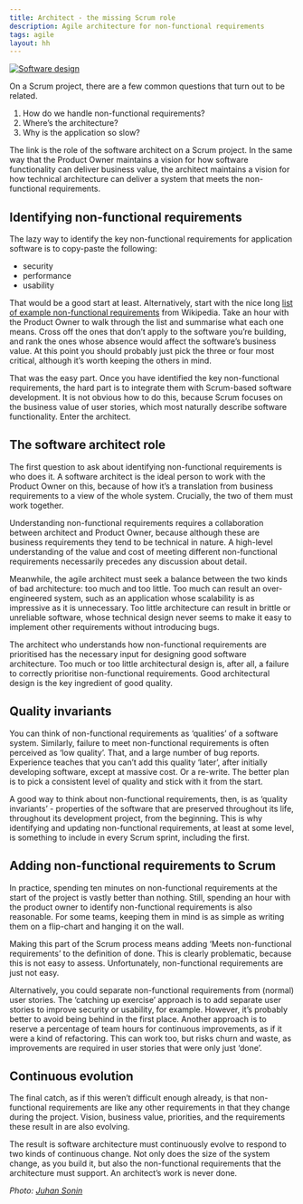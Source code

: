 ```yaml
---
title: Architect - the missing Scrum role
description: Agile architecture for non-functional requirements
tags: agile
layout: hh
---
```


[ ![Software design](architect.jpg) ](https://www.flickr.com/photos/juhansonin/12140602074)

On a Scrum project, there are a few common questions that turn out to be related.

1. How do we handle non-functional requirements?
2. Where’s the architecture?
3. Why is the application so slow?

The link is the role of the software architect on a Scrum project. In the same way that the Product Owner maintains a vision for how software functionality can deliver business value, the architect maintains a vision for how technical architecture can deliver a system that meets the non-functional requirements.


## Identifying non-functional requirements

The lazy way to identify the key non-functional requirements for application software is to copy-paste the following:

* security
* performance
* usability

That would be a good start at least.
Alternatively, start with the nice long 
[list of example non-functional requirements](http://en.wikipedia.org/wiki/Non-functional_requirement#Examples)
from Wikipedia. Take an hour with the Product Owner to walk through the list and summarise what each one means. Cross off the ones that don’t apply to the software you’re building, and rank the ones whose absence would affect the software’s business value.
At this point you should probably just pick the three or four most critical, although it’s worth keeping the others in mind.

That was the easy part. Once you have identified the key non-functional requirements, the hard part is to integrate them with Scrum-based software development. It is not obvious how to do this, because Scrum focuses on the business value of user stories, which most naturally describe software functionality. Enter the architect.


## The software architect role

The first question to ask about identifying non-functional requirements is who does it. A software architect is the ideal person to work with the Product Owner on this, because of how it’s a translation from business requirements to a view of the whole system. Crucially, the two of them must work together.

Understanding non-functional requirements requires a collaboration between architect and Product Owner, because although these are business requirements they tend to be technical in nature. A high-level understanding of the value and cost of meeting different non-functional requirements necessarily precedes any discussion about detail.

Meanwhile, the agile architect must seek a balance between the two kinds of bad architecture: too much and too little. Too much can result an over-engineered system, such as an application whose scalability is as impressive as it is unnecessary. Too little architecture can result in brittle or unreliable software, whose technical design never seems to make it easy to implement other requirements without introducing bugs.

The architect who understands how non-functional requirements are prioritised has the necessary input for designing good software architecture. Too much or too little architectural design is, after all, a failure to correctly prioritise non-functional requirements. Good architectural design is the key ingredient of good quality.


## Quality invariants

You can think of non-functional requirements as ‘qualities’ of a software system. Similarly, failure to meet non-functional requirements is often perceived as ‘low quality’. That, and a large number of bug reports. Experience teaches that you can’t add this quality ‘later’, after initially developing software, except at massive cost. Or a re-write. The better plan is to pick a consistent level of quality and stick with it from the start.

A good way to think about non-functional requirements, then, is as ‘quality invariants’ - properties of the software that are preserved throughout its life, throughout its development project, from the beginning. This is why identifying and updating non-functional requirements, at least at some level, is something to include in every Scrum sprint, including the first.


## Adding non-functional requirements to Scrum

In practice, spending ten minutes on non-functional requirements at the start of the project is vastly better than nothing. Still, spending an hour with the product owner to identify non-functional requirements is also reasonable. For some teams, keeping them in mind is as simple as writing them on a flip-chart and hanging it on the wall.

Making this part of the Scrum process means adding ‘Meets non-functional requirements’ to the definition of done. This is clearly problematic, because this is not easy to assess. Unfortunately, non-functional requirements are just not easy.

Alternatively, you could separate non-functional requirements from (normal) user stories. The ‘catching up exercise’ approach is to add separate user stories to improve security or usability, for example. However, it’s probably better to avoid being behind in the first place. Another approach is to reserve a percentage of team hours for continuous improvements, as if it were a kind of refactoring. This can work too, but risks churn and waste, as improvements are required in user stories that were only just ‘done’.


## Continuous evolution

The final catch, as if this weren’t difficult enough already, is that non-functional requirements are like any other requirements in that they change during the project. Vision, business value, priorities, and the requirements these result in are also evolving.

The result is software architecture must continuously evolve to respond to two kinds of continuous change. Not only does the size of the system change, as you build it, but also the non-functional requirements that the architecture must support. An architect’s work is never done.

_Photo: [Juhan Sonin](https://www.flickr.com/photos/juhansonin/12140602074)_
